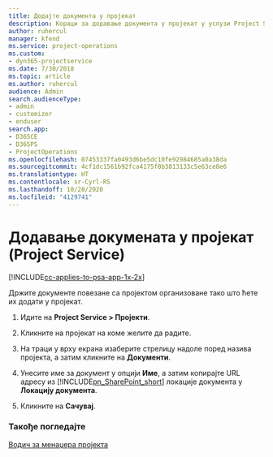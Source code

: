 ```yaml
---
title: Додајте документа у пројекат
description: Кораци за додавање документа у пројекат у услузи Project Service
author: ruhercul
manager: kfend
ms.service: project-operations
ms.custom:
- dyn365-projectservice
ms.date: 7/30/2018
ms.topic: article
ms.author: ruhercul
audience: Admin
search.audienceType:
- admin
- customizer
- enduser
search.app:
- D365CE
- D365PS
- ProjectOperations
ms.openlocfilehash: 07453337fa0493d6be5dc10fe92984685a0a38da
ms.sourcegitcommit: 4cf1dc1561b92fca4175f0b3813133c5e63ce8e6
ms.translationtype: HT
ms.contentlocale: sr-Cyrl-RS
ms.lasthandoff: 10/28/2020
ms.locfileid: "4129741"
---
```

# <a name="add-documents-to-a-project-project-service"></a>Додавање докумената у пројекат (Project Service)

[!INCLUDE[cc-applies-to-psa-app-1x-2x](../includes/cc-applies-to-psa-app-1x-2x.md)]

Држите документе повезане са пројектом организоване тако што ћете их додати у пројекат.  
  
1. Идите на **Project Service > Пројекти**.  
  
2. Кликните на пројекат на коме желите да радите.  
  
3. На траци у врху екрана изаберите стрелицу надоле поред назива пројекта, а затим кликните на **Документи**.  
  
4. Унесите име за документ у опцији **Име**, а затим копирајте URL адресу из [!INCLUDE[pn_SharePoint_short](../includes/pn-sharepoint-short.md)] локације документа у **Локацију документа**.  
  
5. Кликните на **Сачувај**.  
  
### <a name="see-also"></a>Такође погледајте  
 [Водич за менаџера пројекта](../psa/project-manager-guide.md)
